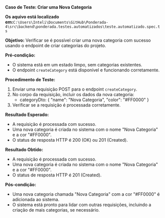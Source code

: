 **Caso de Teste: Criar uma Nova Categoria**

**Os aquivo está localizado em:**`C:\Users\Inteli\Documents\GitHub\Ponderada-4\src\backend\ponderada.testes.automatizados\teste.automatizado.spec.ts`

**Objetivo:**
Verificar se é possível criar uma nova categoria com sucesso usando o endpoint de criar categorias do projeto.

**Pré-condição:**
- O sistema está em um estado limpo, sem categorias existentes.
- O endpoint `createCategory` está disponível e funcionando corretamente.

**Procedimento de Teste:**
1. Enviar uma requisição POST para o endpoint `createCategory`.
2. No corpo da requisição, incluir os dados da nova categoria:
   - categoryDto: { "name": "Nova Categoria", "color": "#FF0000" }
3. Verificar se a requisição é processada corretamente.

**Resultado Esperado:**
- A requisição é processada com sucesso.
- Uma nova categoria é criada no sistema com o nome "Nova Categoria" e a cor "#FF0000".
- O status de resposta HTTP é 200 (OK) ou 201 (Created).

**Resultado Obtido:**
- A requisição é processada com sucesso.
- Uma nova categoria é criada no sistema com o nome "Nova Categoria" e a cor "#FF0000".
- O status de resposta HTTP é 201 (Created).

**Pós-condição:**
- Uma nova categoria chamada "Nova Categoria" com a cor "#FF0000" é adicionada ao sistema.
- O sistema está pronto para lidar com outras requisições, incluindo a criação de mais categorias, se necessário.